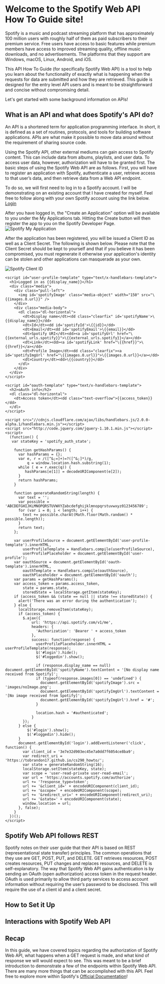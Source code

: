 # Welcome to the Spotify Web API How To Guide site! 
Spotify is a music and podcast streaming platform that has approximately 100 million users with roughly half of them as paid subscribers to their premium service. Free users have access to basic features while premium members have access to improved streaming quality, offline music downloads, and no advertisements. The platforms that they support are Windows, macOS, Linux, Android, and iOS. 

This API How To Guide (for specifically Spotify Web API) is a tool to help you learn about the functionality of exactly what is happening when the requests for data are submitted and how they are retrieved. This guide is designed for the entry level API users and is meant to be straightforward and concise without compromising detail. 

Let's get started with some background information on APIs!

## What is an API and what does Spotify's API do?
An API is a shortened term for application programming interface. In short, it is defined as a set of routines, protocols, and tools for building software applications. APIs are what make it possible to move data around without the requirement of sharing source code.

Using the Spotify API, other external mediums can gain access to Spotify content. This can include data from albums, playlists, and user data. To access user data, however, authorization will have to be granted first. The basic steps of using the Spotify Web API are as follows. First, you will have to register an application with Spotify, authenticate a user, retrieve access to that user’s data, and then retrieve data from a Web API endpoint. 


To do so, we will first need to log in to a Spotify account. I will be demonstrating on an existing account that I have created for myself. Feel free to follow along with your own Spotify account using the link below.
[Login](https://accounts.spotify.com/en/authorize?response_type=code&client_id=a5429cc04d0b4bf78872d22a60ec4c4b&scope=user-self-provisioning&redirect_uri=https:%2F%2Fdeveloper.spotify.com%2Fmy-applications%2Fcallback&state=fomnZJs3ql)

After you have logged in, the "Create an Application" option will be available to you under the My Applications tab. Hitting the Create button will then register the app to you on the Spotify Developer Page.
![Spotify My Application](/images/Spotify1.png)

After the application has been registered, you will be issued a Client ID as well as a Client Secret. The following is shown below. Please note that the Client Secret should be kept to yourself and that if you believe it has been compromised, you must regenerate it otherwise your application's identity can be stolen and other applications can masquerade as your own.

![Spotify Client ID](/images/Spotify2.png)


<html>
  <head>
   <link rel="stylesheet" href="//netdna.bootstrapcdn.com/bootstrap/3.1.1/css/bootstrap.min.css">
   <style type="text/css">
      #login, #loggedin {
        display: none;
      }
      .text-overflow {
        overflow: hidden;
        text-overflow: ellipsis;
        white-space: nowrap;
        width: 500px;
      }
    </style>
  </head>

  <body>
    <div class="container">
      <div id="login">
        <a href="/login" class="btn btn-primary">Log in with Spotify</a>
      </div>
      <div id="loggedin">
        <div id="user-profile">
        </div>
        <div id="oauth">
        </div>
        <button class="btn btn-default" id="obtain-new-token">Obtain new token using the refresh token</button>
      </div>
    </div>

    <script id="user-profile-template" type="text/x-handlebars-template">
      <h1>Logged in as {{display_name}}</h1>
      <div class="media">
        <div class="pull-left">
          <img id='spotifyImage' class="media-object" width="150" src="\{{images.0.url}}" />
        </div>
        <div class="media-body">
          <dl class="dl-horizontal">
            <dt>Display name</dt><dd class="clearfix" id='spotifyName'>\{{display_name}}</dd>
            <dt>Id</dt><dd id='spotifyId'>\{{id}}</dd>
            <dt>Email</dt><dd id='spotifyEmail'>\{{email}}</dd>
            <dt>Spotify URI</dt><dd><a id='spotifyUrl' href="\{{external_urls.spotify}}">\{{external_urls.spotify}}</a></dd>
            <dt>Link</dt><dd><a id='spotifyLink' href="\{{href}}">\{{href}}</a></dd>
            <dt>Profile Image</dt><dd class="clearfix"><a id='spotifyImgUrl' href="\{{images.0.url}}">\{{images.0.url}}</a></dd>
            <dt>Country</dt><dd>\{{country}}</dd>
          </dl>
        </div>
      </div>
    </script>

    <script id="oauth-template" type="text/x-handlebars-template">
      <h2>oAuth info</h2>
      <dl class="dl-horizontal">
        <dt>Access token</dt><dd class="text-overflow">{{access_token}}</dd>
      </dl>
    </script>

    <script src="//cdnjs.cloudflare.com/ajax/libs/handlebars.js/2.0.0-alpha.1/handlebars.min.js"></script>
    <script src="http://code.jquery.com/jquery-1.10.1.min.js"></script>
    <script>
      (function() {
       var stateKey = 'spotify_auth_state';

        function getHashParams() {
          var hashParams = {};
          var e, r = /([^&;=]+)=?([^&;]*)/g,
              q = window.location.hash.substring(1);
          while ( e = r.exec(q)) {
             hashParams[e[1]] = decodeURIComponent(e[2]);
          }
          return hashParams;
        }
        
        function generateRandomString(length) {
          var text = '';
          var possible = 'ABCDEFGHIJKLMNOPQRSTUVWXYZabcdefghijklmnopqrstuvwxyz0123456789';
          for (var i = 0; i < length; i++) {
            text += possible.charAt(Math.floor(Math.random() * possible.length));
          }
          return text;
        };
        
        var userProfileSource = document.getElementById('user-profile-template').innerHTML,
            userProfileTemplate = Handlebars.compile(userProfileSource),
            userProfilePlaceholder = document.getElementById('user-profile');
        var oauthSource = document.getElementById('oauth-template').innerHTML,
            oauthTemplate = Handlebars.compile(oauthSource),
            oauthPlaceholder = document.getElementById('oauth');
        var params = getHashParams();
        var access_token = params.access_token,
            state = params.state,
            storedState = localStorage.getItem(stateKey);
        if (access_token && (state == null || state !== storedState)) {
          alert('There was an error during the authentication');
        } else {
          localStorage.removeItem(stateKey);
          if (access_token) {
            $.ajax({
                url: 'https://api.spotify.com/v1/me',
                headers: {
                  'Authorization': 'Bearer ' + access_token
                },
                success: function(response) {
                  userProfilePlaceholder.innerHTML = userProfileTemplate(response);
                  $('#login').hide();
                  $('#loggedin').show();

                  if (response.display_name == null) document.getElementById('spotifyName').textContent = '[No display name received from Spotify]';
                  if (typeof(response.images[0]) == 'undefined') {
                    document.getElementById('spotifyImage').src = 'images/noImage.png';
                    document.getElementById('spotifyImgUrl').textContent = '[No image received from Spotify]';
                    document.getElementById('spotifyImgUrl').href = '#';
                  }
                  
                  location.hash = '#authenticated';
                }
            });
          } else {
              $('#login').show();
              $('#loggedin').hide();
          }
          document.getElementById('login').addEventListener('click', function() {
            var client_id = '3e7e32d903ec45e7a0dd7f6054ce8ba9';     
            var redirect_uri = 'https://tobrandon17.github.io/cs290_howto/';
            var state = generateRandomString(16);
            localStorage.setItem(stateKey, state);
            var scope = 'user-read-private user-read-email';
            var url = 'https://accounts.spotify.com/authorize';
            url += '?response_type=token';
            url += '&client_id=' + encodeURIComponent(client_id);
            url += '&scope=' + encodeURIComponent(scope);
            url += '&redirect_uri=' + encodeURIComponent(redirect_uri);
            url += '&state=' + encodeURIComponent(state);
            window.location = url;
          }, false);
        }
      })();
    </script>
  </body>
</html>


## Spotify Web API follows REST
Spotify notes on their user guide that their API is based on REST (representational state transfer) principles. The common operations that they use are GET, POST, PUT, and DELETE. GET retrieves resources, POST creates resources, PUT changes and replaces resources, and DELETE is self-explanatory. 
The way that Spotify Web API gains authentication is by sending an OAuth (open authorization) access token in the request header. OAuth is used primarily to allow third party services to access account information without requiring the user’s password to be disclosed. This will require the use of a client id and a client secret.


## How to Set it Up

## Interactions with Spotify Web API

## Recap

In this guide, we have covered topics regarding the authorization of Spotify Web API, what happens when a GET request is made, and what kind of response we will would expect to see. This was meant to be a brief introduction to demonstrate a few of the endpoints within Spotify Web API. There are many more things that can be accomplished with this API. Feel free to explore more within Spotify's [Official Documentation](https://developer.spotify.com/web-api/)!
